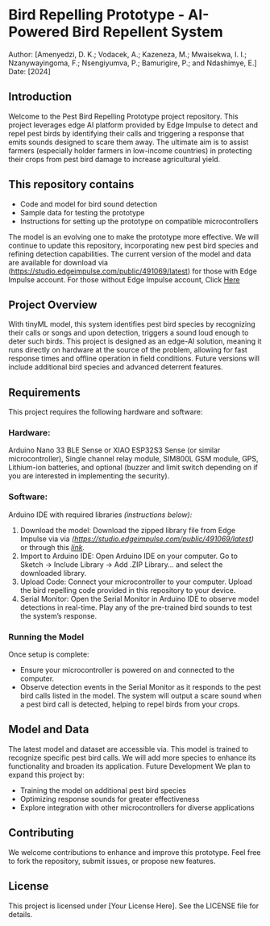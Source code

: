 # Bird Repelling Prototype - AI-Powered Bird Repellent System

Author: [Amenyedzi, D. K.; Vodacek, A.; Kazeneza, M.; Mwaisekwa, I. I.; Nzanywayingoma, F.;
Nsengiyumva, P.; Bamurigire, P.; and Ndashimye, E.]
Date: [2024]

## Introduction
Welcome to the Pest Bird Repelling Prototype project repository. This project leverages edge AI
platform provided by Edge Impulse to detect and repel pest birds by identifying their calls and
triggering a response that emits sounds designed to scare them away. The ultimate aim is to
assist farmers (especially holder farmers in low-income countries) in protecting their crops from
pest bird damage to increase agricultural yield.

## This repository contains
* Code and model for bird sound detection
* Sample data for testing the prototype
* Instructions for setting up the prototype on compatible microcontrollers

The model is an evolving one to make the prototype more effective. We will continue to update
this repository, incorporating new pest bird species and refining detection capabilities. The
current version of the model and data are available for download via
(https://studio.edgeimpulse.com/public/491069/latest) for those with Edge Impulse account. For
those without Edge Impulse account, Click [Here](https://drive.google.com/drive/folders/1ea5hSRjF4oRSP3Ecxe8ZgFzBOGLZrBLS)

## Project Overview
With tinyML model, this system identifies pest bird species by recognizing their calls or songs
and upon detection, triggers a sound loud enough to deter such birds. This project is designed
as an edge-AI solution, meaning it runs directly on hardware at the source of the problem,
allowing for fast response times and offline operation in field conditions. Future versions will
include additional bird species and advanced deterrent features.

## Requirements
This project requires the following hardware and software:
### Hardware:
Arduino Nano 33 BLE Sense or XIAO ESP32S3 Sense (or similar microcontroller),
Single channel relay module, SIM800L GSM module, GPS, Lithium-ion batteries, and optional
(buzzer and limit switch depending on if you are interested in implementing the security).
### Software: 
Arduino IDE with required libraries _(instructions below):_

1. Download the model:
Download the zipped library file from Edge Impulse via via
_(https://studio.edgeimpulse.com/public/491069/latest)_ or through this _[link](https://drive.google.com/drive/folders/1ea5hSRjF4oRSP3Ecxe8ZgFzBOGLZrBLS)._
2. Import to Arduino IDE:
Open Arduino IDE on your computer.
Go to Sketch -> Include Library -> Add .ZIP Library... and select the downloaded library.
3. Upload Code:
Connect your microcontroller to your computer.
Upload the bird repelling code provided in this repository to your device.
4. Serial Monitor:
Open the Serial Monitor in Arduino IDE to observe model detections in real-time.
Play any of the pre-trained bird sounds to test the system’s response.

### Running the Model
Once setup is complete:
- Ensure your microcontroller is powered on and connected to the computer.
- Observe detection events in the Serial Monitor as it responds to the pest bird calls listed
in the model.
The system will output a scare sound when a pest bird call is detected, helping to repel
birds from your crops.

## Model and Data
The latest model and dataset are accessible via. This model is trained to recognize specific pest
bird calls. We will add more species to enhance its functionality and broaden its application.
Future Development
We plan to expand this project by:
- Training the model on additional pest bird species
- Optimizing response sounds for greater effectiveness
- Explore integration with other microcontrollers for diverse applications
  
## Contributing
We welcome contributions to enhance and improve this prototype. Feel free to fork the
repository, submit issues, or propose new features.

## License
This project is licensed under [Your License Here]. See the LICENSE file for details.
